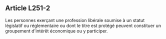 Article L251-2
----
Les personnes exerçant une profession libérale soumise à un statut législatif ou
réglementaire ou dont le titre est protégé peuvent constituer un groupement
d'intérêt économique ou y participer.
